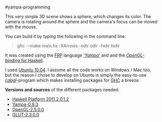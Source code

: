 #yampa-programming

This very simple 3D scene shows a sphere, which changes its color. The camera is rotating around the sphere and the camera's focus can be moved with the mouse.

You can build it by typing the following in the command line:
>ghc --make main.hs -XArrows -odir odir -hidir hidir

It was created using the [FRP](http://en.wikipedia.org/wiki/Functional_reactive_programming "FRP on Wikipedia") language *['Yampa'](http://www.haskell.org/haskellwiki/Yampa "Yampa on HaskellWiki")* and and the [*OpenGL-binding* for Haskell](http://www.haskell.org/haskellwiki/Opengl "HOpenGL on HaskellWiki").

I used [*Ubuntu* 10.04](http://www.ubuntu.com/ "ubuntu homepage"). I assume all the code works on Windows / Mac too, but the reason I chose to develop on Ubuntu is simply the easy-to-use [*cabal*](http://en.wikipedia.org/wiki/Cabal_(software) "cabal on wikipedia")-program which makes installing packages for [GHC](http://en.wikipedia.org/wiki/Glasgow_Haskell_Compiler "ghc on wikipedia") a breeze.

**Versions and sources** of the different packages needed:
* [Haskell Platform 2011.2.0.1.2](http://packages.ubuntu.com/oneiric/all/haskell-platform/download "Haskell platform mirrors")
* [Yampa-0.9.3](http://hackage.haskell.org/package/Yampa-0.9.3 "Yampa on hackage")
* [OpenGL-2.5.0.0](http://hackage.haskell.org/package/OpenGL-2.5.0.0 "OpenGL package on hackage")
* [GLUT-2.3.0.0](http://hackage.haskell.org/package/GLUT-2.3.0.0 "GLUT package on hackage")
